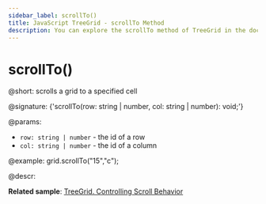 ```yaml
---
sidebar_label: scrollTo()
title: JavaScript TreeGrid - scrollTo Method 
description: You can explore the scrollTo method of TreeGrid in the documentation of the DHTMLX JavaScript UI library. Browse developer guides and API reference, try out code examples and live demos, and download a free 30-day evaluation version of DHTMLX Suite 7.
---
```


# scrollTo()

@short: scrolls a grid to a specified cell

@signature: {'scrollTo(row: string | number, col: string | number): void;'}

@params:
- `row: string | number` - the id of a row
- `col: string | number` - the id of a column

@example:
grid.scrollTo("15","c");

@descr:

**Related sample**: [TreeGrid. Controlling Scroll Behavior](https://snippet.dhtmlx.com/kxytdnvi)

[comment]: # (@related: treegrid/usage.md#controlling-scroll-behavior)

[comment]: # (@relatedapi: treegrid/api/treegrid_scroll_method.md treegrid/api/treegrid_getscrollstate_method.md)
